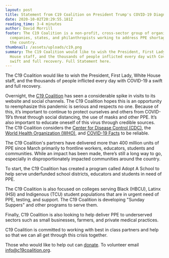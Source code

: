 ```yaml
---
layout: post
title: Statement from C19 Coalition on President Trump's COVID-19 Diagnosis
date: 2020-10-02T20:29:55.181Z
reading_time: 3-4 minutes
author: David Morrill
footer: The C19 Coalition is a non-profit, cross-sector group of organizations,
  companies, states, and philanthropists working to address PPE shortages across
  the country.
thumbnail: /assets/uploads/c19.png
summary: The C19 Coalition would like to wish the President, First Lady, White
  House staff, and the thousands of people inflicted every day with Covid-19 a
  swift and full recovery. Full Statement here.
---
```

The C19 Coalition would like to wish the President, First Lady, White House staff, and the thousands of people inflicted every day with COVID-19 a swift and full recovery.

Overnight, the [C19 Coalition](c19coalition.org) has seen a considerable spike in visits to its website and social channels. The C19 Coalition hopes this is an opportunity to reemphasize this pandemic is serious and respects no one. Because of this, it’s important to continue to protect ourselves and others from COVID-19’s threat through social distancing, the use of masks and other PPE. It’s also important to educate oneself of this virus through credible sources. The C19 Coalition considers the [Center for Disease Control (CDC)](https://www.cdc.gov/coronavirus/2019-nCoV/index.html), the [World Health Organization (WHO)](https://www.who.int/emergencies/diseases/novel-coronavirus-2019), and [COVID-19 Facts](https://www.covid-19facts.com/) to be reliable.

The C19 Coalition's partners have delivered more than 400 million units of PPE since March primarily to frontline workers, educators, students and communities. While an impact has been made, there’s still a long way to go, especially in disproportionately impacted communities around the country.

To start, the C19 Coalition has created a program called Adopt A School to help serve underfunded school districts, educators and students in need of PPE.

The C19 Coalition is also focused on colleges serving Black (HBCU), Latinx (HSI) and Indigenous (TCU) student populations that are in urgent need of PPE, testing, and support. The C19 Coalition is developing "Sunday Suppers" and other programs to serve them. 

Finally, C19 Coalition is also looking to help deliver PPE to underserved sectors such as small businesses, farmers, and private medical practices.

C19 Coalition is committed to working with best in class partners and help so that we can all get through this crisis together.

Those who would like to help out can [donate](https://ecf.networkforgood.com/projects/52889-c19-coalition). To volunteer email [info@c19coalition.org](mailto:info@c19coalition.org).